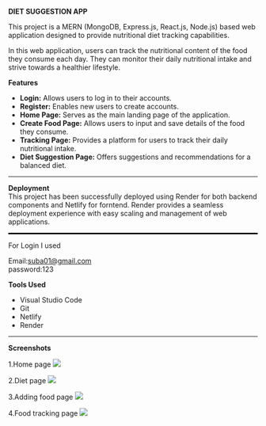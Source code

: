 <b>DIET SUGGESTION APP </b>

This project is a MERN (MongoDB, Express.js, React.js, Node.js) based web application designed to provide nutritional diet tracking capabilities.

In this web application, users can track the nutritional content of the food they consume each day. They can monitor their daily nutritional intake and strive towards a healthier lifestyle.

<b>Features</b>
<ul>
  <li><b>Login:</b> Allows users to log in to their accounts. </li>
  <li><b>Register:</b> Enables new users to create accounts.</li>
  <li><b>Home Page:</b> Serves as the main landing page of the application.</li>
  <li><b>Create Food Page:</b> Allows users to input and save details of the food they consume.</li>
  <li><b>Tracking Page:</b> Provides a platform for users to track their daily nutritional intake.</li>
  <li><b>Diet Suggestion Page:</b> Offers suggestions and recommendations for a balanced diet.</li>
</ul>
<hr> 

<b>Deployment</b><br>
This project has been successfully deployed using Render for both backend components and Netlify for forntend. Render provides a seamless deployment experience with easy scaling and management of web applications.

<hr style="border: 1px solid black;">

For Login I used

Email:suba01@gmail.com <br>
password:123

<b>Tools Used</b>
<ul>
  <li>Visual Studio Code</li>
  <li>Git</li>
  <li>Netlify</li>
  <li>Render</li>
</ul>

<hr>

<b>Screenshots</b>

1.Home page
<img src = "https://github.com/Gomathy-Shanmugam/DIET-SUGGESTION-APP-FRONTEND/assets/113160365/0094fedf-22fd-412e-b858-6b0b860611bc">

2.Diet page
<img src = "https://github.com/Gomathy-Shanmugam/DIET-SUGGESTION-APP-FRONTEND/assets/113160365/9ec9af9d-f4c2-4b75-9c6b-d8973e84ee35">

3.Adding food page
<img src = "https://github.com/Gomathy-Shanmugam/DIET-SUGGESTION-APP-FRONTEND/assets/113160365/d0ae3af0-b602-4327-86f9-877fa63d4ff5">

4.Food tracking page
<img src = "https://github.com/Gomathy-Shanmugam/DIET-SUGGESTION-APP-FRONTEND/assets/113160365/69e6e4bf-0848-45a1-b89c-103ac9a68552">






